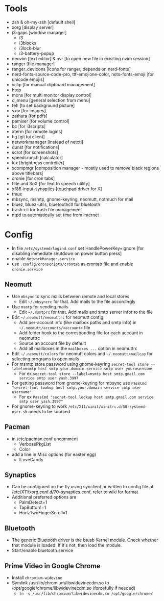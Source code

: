# Tools
* zsh & oh-my-zsh [default shell]
* xorg [display server]
* i3-gaps [window manager]
  * i3
  * i3blocks
  * i3lock-blur
  * i3-battery-popup
* neovim [text editor] & nvr [to open new file in exisiting nvim session]
* ranger [file manager]
* ranger\_devicons [icons for ranger, depends on nerd-fonts]
* nerd-fonts-source-code-pro, ttf-emojione-color, noto-fonts-emoji [for unicode emojis]
* xclip [for manual clipboard management]
* htop
* mons [for multi monitor display control]
* d\_menu [general selection from menu]
* feh [to set background picture]
* sxiv [for images]
* zathura [for pdfs]
* pamixer [for volume control]
* bc [for i3scripts]
* xterm [for remote logins]
* tig [git tui client]
* networkmanager [instead of netctl]
* dunst [for notifications]
* scrot [for screenshots]
* speedcrunch [calculator]
* lux [brightness controller]
* xcompmgr [composition manager - mostly used to remove black regions above titlebars]
* cronie [for cron tabs]
* flite and SoX [for text to speech utility]
* xf86-input-synaptics [touchpad driver for X]
* tmux
* mbsync, msmtp, gnome-keyring, neomutt, notmuch for mail
* bluez, bluez-utils, bluetoothctl for bluetooth
* trash-cli for trash file management
* ntpd to automatically set time from internet

# Config
* In file `/etc/systemd/logind.conf` set HandlePowerKey=ignore [for disabling immediate shutdown on power button press]
* enable `NetworkManager.service`
* use `.config/cronscripts/crontab` as crontab file and enable `cronie.service`

## Neomutt
* Use `mbsync` to sync mails between remote and local stores
  * Edit `~/.mbsyncrc` for that. Add mails to the file accordingly
* Use `msmtp` for sending mails
  * Edit `~/.msmtprc` for that. Add mails and smtp server infor to the file
* Edit `~/.neomutt/neomuttrc` for neomutt config
  * Add per-account info (like mailbox paths and smtp info) in `~/.neomutt/accounts/<account>` file
  * Add folder hook to the corresponding file for each account in neomuttrc
  * Source an account file by default
  * Add all mailboxes in the `mailboxes ...` option in neomuttrc
* Edit `~/.neomutt/colors` for neomutt colors and `~/.neomutt/mailcap` for selecting programs to open mails
* For msmtp store password using gnome-keyring `secret-tool store --label=msmtp host smtp.your.domain service smtp user yourusername`
  * For ex `secret-tool store --label=msmtp host smtp.gmail.com service smtp user yash.3997`
* For getting password from gnome-keyring for mbsync use `PassCmd "secret-tool lookup host smtp.your.domain service smtp user username"`
  * For ex `PassCmd "secret-tool lookup host smtp.gmail.com service smtp user yash.3997"`
* For gnome-keyring to work `/etc/X11/xinit/xinitrc.d/50-systemd-user.sh` needs to be sourced

## Pacman
* in /etc/pacman.conf uncomment
  * VerbosePkgList
  * Color
* add a line in Misc options (for easter egg)
  * ILoveCandy

## Synaptics
* Can be configured on the fly using synclient or written to config file at /etc/X11/xorg.conf.d/70-synaptics.conf, refer to wiki for format
* Additional preferred options are
  * PalmDetect=1
  * TapButton1=1
  * HorizTwoFingerScroll=1

## Bluetooth
* The generic Bluetooth driver is the btusb Kernel module. Check whether that module is loaded. If it's not, then load the module.
* Start/enable bluetooth.service

## Prime Video in Google Chrome
* Install `chromium-widevine`
* Symlink /usr/lib/chromium/libwidevinecdm.so to /opt/google/chrome/libwidevinecdm.so (forcefully if needed)
  * `ln -s /usr/lib/chromium/libwidevinecdm.so /opt/google/chrome/`

